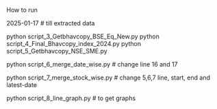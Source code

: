 How to run

2025-01-17 # till extracted data


python script_3_Getbhavcopy_BSE_Eq_New.py
python script_4_Final_Bhavcopy_index_2024.py
python script_5_Getbhavcopy_NSE_SME.py

python script_6_merge_date_wise.py # change line 16 and 17

python script_7_merge_stock_wise.py # change 5,6,7 line, start, end and latest-date

python script_8_line_graph.py # to get graphs